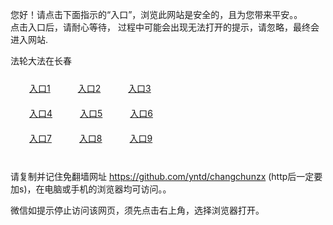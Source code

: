 您好！请点击下面指示的“入口”，浏览此网站是安全的，且为您带来平安。。 <br/>
点击入口后，请耐心等待， 过程中可能会出现无法打开的提示，请忽略，最终会进入网站. </br>

法轮大法在长春<br/>
<div style="padding:10px"><a style="margin:20px" target="_blank" href="https://d10p8k7km26njc.cloudfront.net/2Qpsp?hmxcfncw" id="ccLink1" rel="nofollow">入口1</a> <a target="_blank" style="margin:20px" href="https://dhpzzhmttpd2d.cloudfront.net/2Qpsp?szdyygp" id="ccLink2" rel="nofollow">入口2</a> <a style="margin:20px" target="_blank" href="https://d24rz0xb9ow02n.cloudfront.net/2Qpsp?jfknjmtg" id="ccLink3" rel="nofollow">入口3</a></div>

<div style="padding:10px" ><a style="margin:20px" target="_blank" href="https://d10p8k7km26njc.cloudfront.net/2Qpsp?hmxcfncw" id="ccLink4" rel="nofollow">入口4</a> <a style="margin:20px" href="https://dhpzzhmttpd2d.cloudfront.net/2Qpsp?szdyygp" target="_blank" id="ccLink5" rel="nofollow">入口5</a> <a style="margin:20px" href="https://d24rz0xb9ow02n.cloudfront.net/2Qpsp?jfknjmtg" target="_blank" id="ccLink6" rel="nofollow">入口6</a></div>

<div style="padding:10px"><a style="margin:20px" target="_blank" href="https://d10p8k7km26njc.cloudfront.net/2Qpsp?hmxcfncw" id="ccLink7" rel="nofollow">入口7</a> <a style="margin:20px" href="https://dhpzzhmttpd2d.cloudfront.net/2Qpsp?szdyygp" target="_blank" id="ccLink8" rel="nofollow">入口8</a> <a style="margin:20px" target="_blank" href="https://d24rz0xb9ow02n.cloudfront.net/2Qpsp?jfknjmtg" id="ccLink9" rel="nofollow">入口9</a></div>

<br/>



请复制并记住免翻墙网址 https://github.com/yntd/changchunzx (http后一定要加s)，在电脑或手机的浏览器均可访问。。<br/>

微信如提示停止访问该网页，须先点击右上角，选择浏览器打开。
